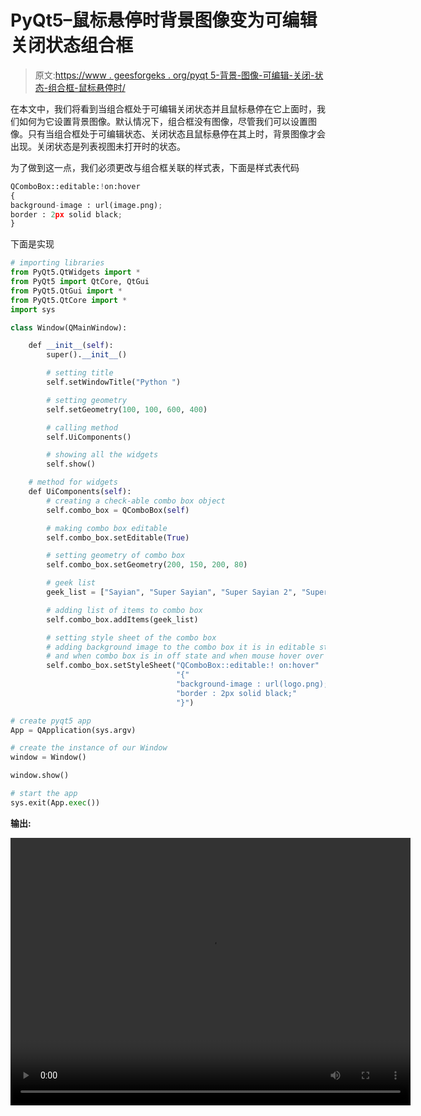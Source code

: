 # PyQt5–鼠标悬停时背景图像变为可编辑关闭状态组合框

> 原文:[https://www . geesforgeks . org/pyqt 5-背景-图像-可编辑-关闭-状态-组合框-鼠标悬停时/](https://www.geeksforgeeks.org/pyqt5-background-image-to-editable-off-state-combobox-when-mouse-hover/)

在本文中，我们将看到当组合框处于可编辑关闭状态并且鼠标悬停在它上面时，我们如何为它设置背景图像。默认情况下，组合框没有图像，尽管我们可以设置图像。只有当组合框处于可编辑状态、关闭状态且鼠标悬停在其上时，背景图像才会出现。关闭状态是列表视图未打开时的状态。

为了做到这一点，我们必须更改与组合框关联的样式表，下面是样式表代码

```py
QComboBox::editable:!on:hover
{
background-image : url(image.png);
border : 2px solid black;
}

```

下面是实现

```py
# importing libraries
from PyQt5.QtWidgets import * 
from PyQt5 import QtCore, QtGui
from PyQt5.QtGui import * 
from PyQt5.QtCore import * 
import sys

class Window(QMainWindow):

    def __init__(self):
        super().__init__()

        # setting title
        self.setWindowTitle("Python ")

        # setting geometry
        self.setGeometry(100, 100, 600, 400)

        # calling method
        self.UiComponents()

        # showing all the widgets
        self.show()

    # method for widgets
    def UiComponents(self):
        # creating a check-able combo box object
        self.combo_box = QComboBox(self)

        # making combo box editable
        self.combo_box.setEditable(True)

        # setting geometry of combo box
        self.combo_box.setGeometry(200, 150, 200, 80)

        # geek list
        geek_list = ["Sayian", "Super Sayian", "Super Sayian 2", "Super Sayian B"]

        # adding list of items to combo box
        self.combo_box.addItems(geek_list)

        # setting style sheet of the combo box
        # adding background image to the combo box it is in editable state
        # and when combo box is in off state and when mouse hover over it
        self.combo_box.setStyleSheet("QComboBox::editable:! on:hover"
                                     "{"
                                     "background-image : url(logo.png);"
                                     "border : 2px solid black;"
                                     "}")

# create pyqt5 app
App = QApplication(sys.argv)

# create the instance of our Window
window = Window()

window.show()

# start the app
sys.exit(App.exec())
```

**输出:**

<video class="wp-video-shortcode" id="video-401637-1" width="640" height="428" preload="metadata" controls=""><source type="video/mp4" src="https://media.geeksforgeeks.org/wp-content/uploads/20200422015143/Python-22-04-2020-01_50_27.mp4?_=1">[https://media.geeksforgeeks.org/wp-content/uploads/20200422015143/Python-22-04-2020-01_50_27.mp4](https://media.geeksforgeeks.org/wp-content/uploads/20200422015143/Python-22-04-2020-01_50_27.mp4)</video>